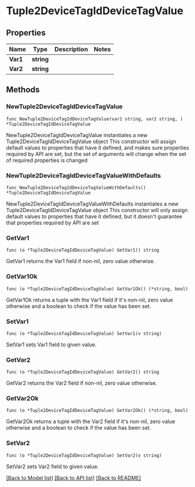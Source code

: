 # Tuple2DeviceTagIdDeviceTagValue

## Properties

Name | Type | Description | Notes
------------ | ------------- | ------------- | -------------
**Var1** | **string** |  | 
**Var2** | **string** |  | 

## Methods

### NewTuple2DeviceTagIdDeviceTagValue

`func NewTuple2DeviceTagIdDeviceTagValue(var1 string, var2 string, ) *Tuple2DeviceTagIdDeviceTagValue`

NewTuple2DeviceTagIdDeviceTagValue instantiates a new Tuple2DeviceTagIdDeviceTagValue object
This constructor will assign default values to properties that have it defined,
and makes sure properties required by API are set, but the set of arguments
will change when the set of required properties is changed

### NewTuple2DeviceTagIdDeviceTagValueWithDefaults

`func NewTuple2DeviceTagIdDeviceTagValueWithDefaults() *Tuple2DeviceTagIdDeviceTagValue`

NewTuple2DeviceTagIdDeviceTagValueWithDefaults instantiates a new Tuple2DeviceTagIdDeviceTagValue object
This constructor will only assign default values to properties that have it defined,
but it doesn't guarantee that properties required by API are set

### GetVar1

`func (o *Tuple2DeviceTagIdDeviceTagValue) GetVar1() string`

GetVar1 returns the Var1 field if non-nil, zero value otherwise.

### GetVar1Ok

`func (o *Tuple2DeviceTagIdDeviceTagValue) GetVar1Ok() (*string, bool)`

GetVar1Ok returns a tuple with the Var1 field if it's non-nil, zero value otherwise
and a boolean to check if the value has been set.

### SetVar1

`func (o *Tuple2DeviceTagIdDeviceTagValue) SetVar1(v string)`

SetVar1 sets Var1 field to given value.


### GetVar2

`func (o *Tuple2DeviceTagIdDeviceTagValue) GetVar2() string`

GetVar2 returns the Var2 field if non-nil, zero value otherwise.

### GetVar2Ok

`func (o *Tuple2DeviceTagIdDeviceTagValue) GetVar2Ok() (*string, bool)`

GetVar2Ok returns a tuple with the Var2 field if it's non-nil, zero value otherwise
and a boolean to check if the value has been set.

### SetVar2

`func (o *Tuple2DeviceTagIdDeviceTagValue) SetVar2(v string)`

SetVar2 sets Var2 field to given value.



[[Back to Model list]](../README.md#documentation-for-models) [[Back to API list]](../README.md#documentation-for-api-endpoints) [[Back to README]](../README.md)


